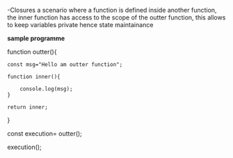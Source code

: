 -Closures a scenario where a function is defined inside another function, the inner function has access to the scope of the outter function, this allows to keep variables private hence state maintainance

**sample programme**

function outter(){

    const msg="Hello am outter function";

    function inner(){

        console.log(msg);
    }

    return inner;
}

const execution= outter();

execution();